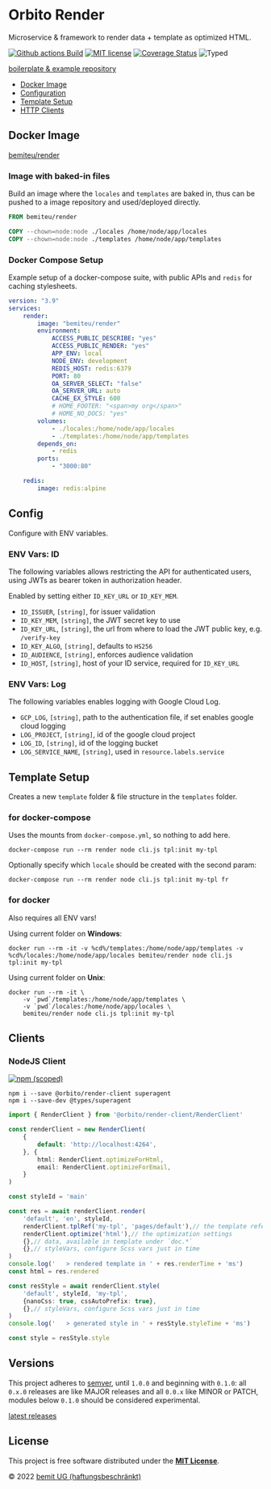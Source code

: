 # Orbito Render

Microservice & framework to render data + template as optimized HTML.

[![Github actions Build](https://github.com/orbiter-cloud/render-service/actions/workflows/blank.yml/badge.svg)](https://github.com/orbiter-cloud/render-service/actions)
[![MIT license](https://img.shields.io/npm/l/@orbito/render?style=flat-square)](https://github.com/orbiter-cloud/render-service/blob/main/LICENSE)
[![Coverage Status](https://img.shields.io/codecov/c/github/orbiter-cloud/render-service/main.svg?style=flat-square)](https://codecov.io/gh/orbiter-cloud/render-service/branch/main)
![Typed](https://flat.badgen.net/badge/icon/Typed?icon=typescript&label&labelColor=blue&color=555555)

[boilerplate & example repository](https://github.com/orbiter-cloud/render-suite)

- [Docker Image](#docker-image)
- [Configuration](#config)
- [Template Setup](#template-setup)
- [HTTP Clients](#clients)

## Docker Image

[bemiteu/render](https://hub.docker.com/r/bemiteu/render)

### Image with baked-in files

Build an image where the `locales` and `templates` are baked in, thus can be pushed to a image repository and used/deployed directly.

```dockerfile
FROM bemiteu/render

COPY --chown=node:node ./locales /home/node/app/locales
COPY --chown=node:node ./templates /home/node/app/templates
```

### Docker Compose Setup

Example setup of a docker-compose suite, with public APIs and `redis` for caching stylesheets.

```yaml
version: "3.9"
services:
    render:
        image: "bemiteu/render"
        environment:
            ACCESS_PUBLIC_DESCRIBE: "yes"
            ACCESS_PUBLIC_RENDER: "yes"
            APP_ENV: local
            NODE_ENV: development
            REDIS_HOST: redis:6379
            PORT: 80
            OA_SERVER_SELECT: "false"
            OA_SERVER_URL: auto
            CACHE_EX_STYLE: 600
            # HOME_FOOTER: "<span>my org</span>"
            # HOME_NO_DOCS: "yes"
        volumes:
            - ./locales:/home/node/app/locales
            - ./templates:/home/node/app/templates
        depends_on:
            - redis
        ports:
            - "3000:80"

    redis:
        image: redis:alpine
```


## Config

Configure with ENV variables.

### ENV Vars: ID

The following variables allows restricting the API for authenticated users, using JWTs as bearer token in authorization header.

Enabled by setting either `ID_KEY_URL` or `ID_KEY_MEM`.

- `ID_ISSUER`, `[string]`, for issuer validation
- `ID_KEY_MEM`, `[string]`, the JWT secret key to use
- `ID_KEY_URL`, `[string]`, the url from where to load the JWT public key, e.g. `/verify-key`
- `ID_KEY_ALGO`, `[string]`, defaults to `HS256`
- `ID_AUDIENCE`, `[string]`, enforces audience validation
- `ID_HOST`, `[string]`, host of your ID service, required for `ID_KEY_URL`

### ENV Vars: Log

The following variables enables logging with Google Cloud Log.

- `GCP_LOG`, `[string]`, path to the authentication file, if set enables google cloud logging
- `LOG_PROJECT`, `[string]`, id of the google cloud project
- `LOG_ID`, `[string]`, id of the logging bucket
- `LOG_SERVICE_NAME`, `[string]`, used in `resource.labels.service`

## Template Setup

Creates a new `template` folder & file structure in the `templates` folder.

### for docker-compose

Uses the mounts from `docker-compose.yml`, so nothing to add here.

```shell
docker-compose run --rm render node cli.js tpl:init my-tpl
```

Optionally specify which `locale` should be created with the second param:

```shell
docker-compose run --rm render node cli.js tpl:init my-tpl fr
```

### for docker

Also requires all ENV vars!

Using current folder on <strong>Windows</strong>:

```shell
docker run --rm -it -v %cd%/templates:/home/node/app/templates -v %cd%/locales:/home/node/app/locales bemiteu/render node cli.js tpl:init my-tpl
```

Using current folder on <strong>Unix</strong>:

```shell
docker run --rm -it \
    -v `pwd`/templates:/home/node/app/templates \
    -v `pwd`/locales:/home/node/app/locales \
    bemiteu/render node cli.js tpl:init my-tpl
```

## Clients

### NodeJS Client

[![npm (scoped)](https://img.shields.io/npm/v/@orbito/render-client?style=flat-square)](https://www.npmjs.com/package/@orbito/render-client)

```shell
npm i --save @orbito/render-client superagent
npm i --save-dev @types/superagent
```

```ts
import { RenderClient } from '@orbito/render-client/RenderClient'

const renderClient = new RenderClient(
    {
        default: 'http://localhost:4264',
    }, {
        html: RenderClient.optimizeForHtml,
        email: RenderClient.optimizeForEmail,
    }
)

const styleId = 'main'

const res = await renderClient.render(
    'default', 'en', styleId,
    renderClient.tplRef('my-tpl', 'pages/default'),// the template reference
    renderClient.optimize('html'),// the optimization settings
    {},// data, available in template under `doc.*`
    {},// styleVars, configure Scss vars just in time
)
console.log('   > rendered template in ' + res.renderTime + 'ms')
const html = res.rendered

const resStyle = await renderClient.style(
    'default', styleId, 'my-tpl',
    {nanoCss: true, cssAutoPrefix: true},
    {},// styleVars, configure Scss vars just in time
)
console.log('   > generated style in ' + resStyle.styleTime + 'ms')

const style = resStyle.style
```

## Versions

This project adheres to [semver](https://semver.org/), until `1.0.0` and beginning with `0.1.0`: all `0.x.0` releases are like MAJOR releases and all `0.0.x` like MINOR or PATCH, modules below `0.1.0` should be considered experimental.

[latest releases](https://github.com/orbiter-cloud/render-service/releases)

## License

This project is free software distributed under the [**MIT License**](./LICENSE).

© 2022 [bemit UG (haftungsbeschränkt)](https://bemit.codes)
